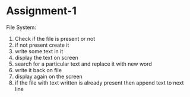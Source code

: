 Assignment-1
=================
File System:

1. Check if the file is present or not
2. if not present create it
3. write some text in it
4. display the text on screen
5. search for a particular text and replace it with new word
6. write it back on file
7. display again on the screen
8. if the file with text written is already present then append text to next line
